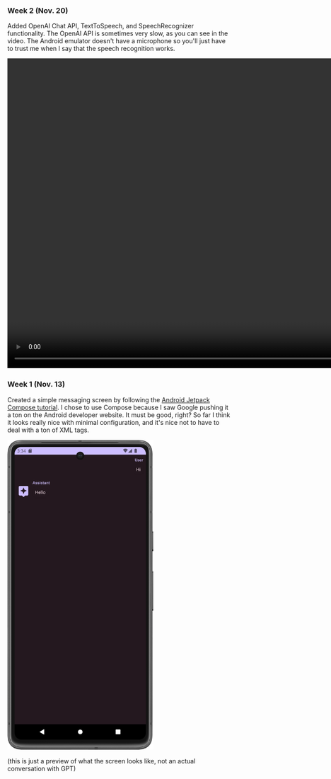 ### Week 2 (Nov. 20)
Added OpenAI Chat API, TextToSpeech, and SpeechRecognizer functionality. The OpenAI API is sometimes very slow, as you can see in the video. The Android emulator doesn't have a microphone so you'll just have to trust me when I say that the speech recognition works.

<video height=700 controls>
  <source src="videos/week2.webm" type="video/webm">
</video>

### Week 1 (Nov. 13)
Created a simple messaging screen by following the [Android Jetpack Compose tutorial](https://developer.android.com/jetpack/compose/tutorial). I chose to use Compose because I saw Google pushing it a ton on the Android developer website. It must be good, right? So far I think it looks really nice with minimal configuration, and it's nice not to have to deal with a ton of XML tags.

<img height=700 src="images/week1.png" />

(this is just a preview of what the screen looks like, not an actual conversation with GPT)
